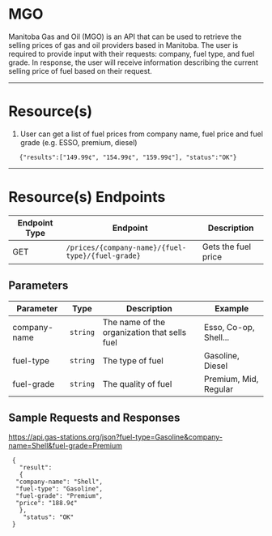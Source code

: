# MGO

Manitoba Gas and Oil (MGO) is an API that can be used to retrieve the selling
prices of gas and oil providers based in Manitoba. The user is required to
provide input with their requests: company, fuel type, and fuel grade.
In response, the user will receive information describing the current selling
price of fuel based on their request.

---

# Resource(s)

1. User can get a list of fuel prices from company name, fuel price and fuel grade (e.g. ESSO, premium, diesel) 
```
   {"results":["149.99¢", "154.99¢", "159.99¢"], "status":"OK"}
```


---

# Resource(s) Endpoints

| Endpoint Type | Endpoint                                          | Description         |
| ------------- | ------------------------------------------------- | ------------------- |
| GET           | `/prices/{company-name}/{fuel-type}/{fuel-grade}` | Gets the fuel price |

## Parameters

| Parameter    |   Type   | Description                                  | Example               |
| ------------ | :------: | -------------------------------------------- | --------------------- |
| company-name | `string` | The name of the organization that sells fuel | Esso, Co-op, Shell... |
| fuel-type    | `string` | The type of fuel                             | Gasoline, Diesel      |
| fuel-grade   | `string` | The quality of fuel                          | Premium, Mid, Regular |

## Sample Requests and Responses

https://api.gas-stations.org/json?fuel-type=Gasoline&company-name=Shell&fuel-grade=Premium

```
 {
   "result":
   {
  "company-name": "Shell",
  "fuel-type": "Gasoline",
  "fuel-grade": "Premium",
  "price": "188.9¢"
   },
    "status": "OK"
 }
```
